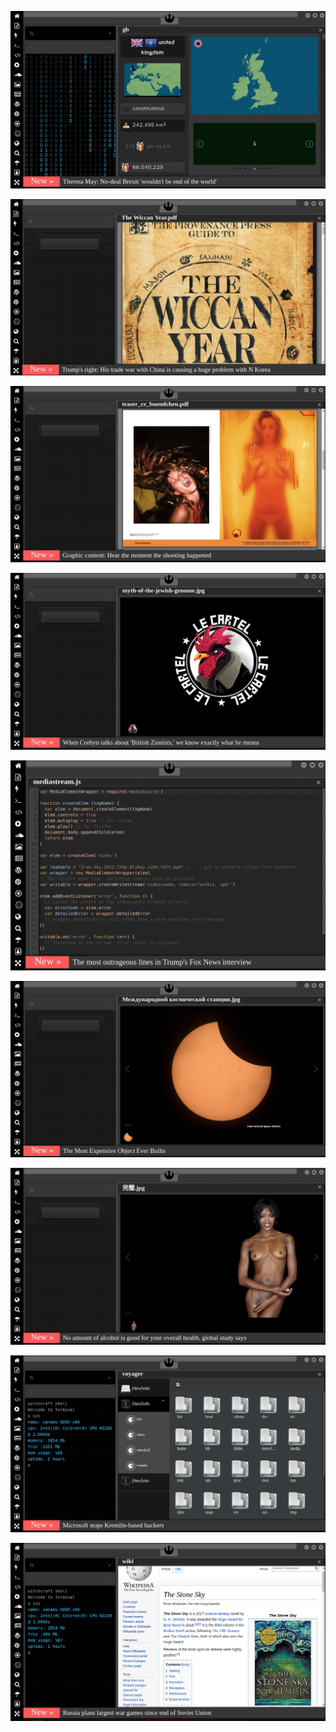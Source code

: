 
[![Image](brexit.png)](https://www.youtube.com/watch?v=nJKwNuqozDw)

<!-- 
https://www.uludagsozluk.com/ bkz nabıyonuz lan nekrofili ibneler
https://www.uludagsozluk.com/k/ihsan-y%C3%BCce/&w=bg bkz ölü
https://www.uludagsozluk.com/e/43289150/ zuahhahaha
bkz grup vitamin vs şempanze boku
bkz şurp gibiyim şurrup turup gibiyip turumpppppppppp
bkz çatlasanız da patlasanızda corona ananızı sikertecek oçları
https://zall-bana-hep-abi-der.uludagsozluk.com bkz imamoğlan ona hep oç der
https://www.uludagsozluk.com/k/sweetmandarine/&w=bg toplanın beyler kızlar kavga ediyo
https://www.uludagsozluk.com/k/trabzon-ve-rizeyi-karadenizden-silmek/ yavaş sil oç
https://www.uludagsozluk.com/k/herkesin-kocas%C4%B1n%C4%B1n-olmas%C4%B1/ 
https://kahraman-zorbey.uludagsozluk.com bkz türkish ultra gay forum
https://kahraman-zorbey.uludagsozluk.com bkz ağır gay
https://www.uludagsozluk.com/k/traveler-of-secret-vs-tengir-budun/ bkz iki ağır top
https://chance-boudreaux.uludagsozluk.com/ bkz hem gay hem ergen
https://www.uludagsozluk.com/k/murat-%C3%B6v%C3%BC%C3%A7/&w=bg
https://www.uludagsozluk.com/k/fenerli-birini-galatasarayl%C4%B1-yapmak/ bkz sike sike fenerli yaptilar
https://www.uludagsozluk.com/k/acun-%C4%B1l%C4%B1cal%C4%B1-n%C4%B1n-yak%C4%B1%C5%9F%C4%B1kl%C4%B1-olmamas%C4%B1/
https://www.uludagsozluk.com/k/beyaz%C4%B1t-%C3%B6zt%C3%BCrk/&w=bg bkz annesinin kuzusu
https://www.uludagsozluk.com/k/celal-%C5%9Feng%C3%B6r-%C3%BCn-insanl%C4%B1%C4%9Fa-faydalar%C4%B1/ bkz kuzey anadolu gay hattı -->

![Image](wiccanyear.png)

[![Image](hearthemoment.png)](http://www.taschen-transfer.com/media/downloads/teaser_ce_buendchen.pdf)

[![Image](myth-of-the-jewish-genome.png)](https://www.merriam-webster.com/dictionary/chromatic)

![Image](mediasource.png)

![Image](ISS.png)

[![Image](完璧.png)](https://www.ibm.com/developerworks/jp/aix/library/au-errnovariable/index.html)

![Image](voyager.png)

![Image](stone-sky.png)


